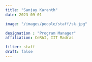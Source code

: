 ```yaml
---
title: "Sanjay Karanth"
date: 2023-09-01

image: "/images/people/staff/sk.jpg"

designation : "Program Manager"
affiliation: CeRAI, IIT Madras

filter: staff
draft: false
---
```


